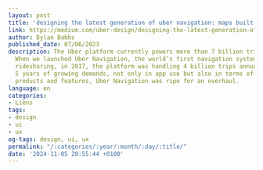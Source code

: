 ```yaml
---
layout: post
title: 'designing the latest generation of uber navigation: maps built for ridesharing'
link: https://medium.com/uber-design/designing-the-latest-generation-of-uber-navigation-maps-built-for-ridesharing-de3ede031ce1
author: Dylan Babbs
published_date: 07/06/2023
description: The Uber platform currently powers more than 7 billion trips every year.
  When we launched Uber Navigation, the world’s first navigation system designed for
  ridesharing, in 2017, the platform was handling 4 billion trips annually. After
  5 years of growing demands, not only in app use but also in terms of ever-evolving
  products and features, Uber Navigation was ripe for an overhaul.
language: en
categories:
- Liens
tags:
- design
- ui
- ux
og-tags: design, ui, ux
permalink: "/:categories/:year/:month/:day/:title/"
date: '2024-11-05 20:55:44 +0100'
---
```


